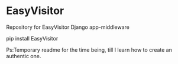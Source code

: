 # EasyVisitor

Repository for EasyVisitor Django app-middleware

pip install EasyVisitor

Ps:Temporary readme for the time being, till I learn how to create an authentic one.

